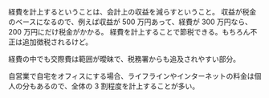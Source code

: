 経費を計上するということは、会計上の収益を減らすということ。
収益が税金のベースになるので、例えば収益が 500 万円あって、経費が 300 万円なら、200 万円にだけ税金がかかる。
経費を計上することで節税できる。もちろん不正は追加徴税されるけど。

経費の中でも交際費は範囲が曖昧で、税務署からも追及されやすい部分。

自営業で自宅をオフィスにする場合、ライフラインやインターネットの料金は個人の分もあるので、全体の 3 割程度を計上することが多い。
